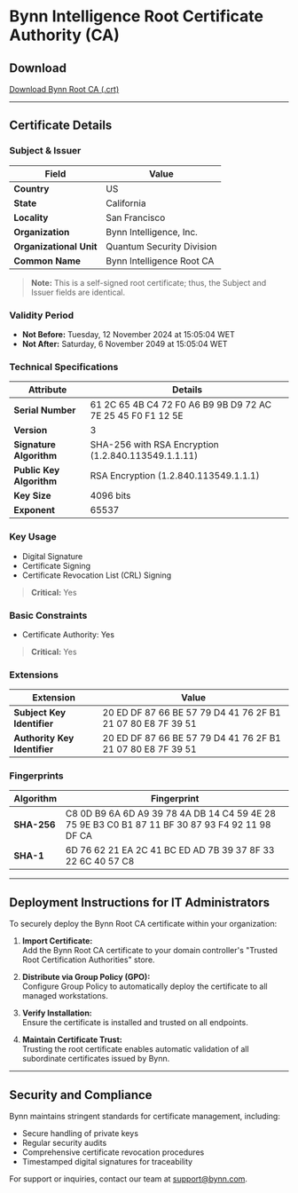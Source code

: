 # Bynn Intelligence Root Certificate Authority (CA)

## Download

[Download Bynn Root CA (.crt)](https://static.bynn.com/cert/bynn-root-ca.crt)

***

## Certificate Details

### Subject & Issuer

| Field                   | Value                     |
| ----------------------- | ------------------------- |
| **Country**             | US                        |
| **State**               | California                |
| **Locality**            | San Francisco             |
| **Organization**        | Bynn Intelligence, Inc.   |
| **Organizational Unit** | Quantum Security Division |
| **Common Name**         | Bynn Intelligence Root CA |

> **Note:** This is a self-signed root certificate; thus, the Subject and Issuer fields are identical.

### Validity Period

* **Not Before:** Tuesday, 12 November 2024 at 15:05:04 WET
* **Not After:** Saturday, 6 November 2049 at 15:05:04 WET

### Technical Specifications

| Attribute                | Details                                                     |
| ------------------------ | ----------------------------------------------------------- |
| **Serial Number**        | 61 2C 65 4B C4 72 F0 A6 B9 9B D9 72 AC 7E 25 45 F0 F1 12 5E |
| **Version**              | 3                                                           |
| **Signature Algorithm**  | SHA-256 with RSA Encryption (1.2.840.113549.1.1.11)         |
| **Public Key Algorithm** | RSA Encryption (1.2.840.113549.1.1.1)                       |
| **Key Size**             | 4096 bits                                                   |
| **Exponent**             | 65537                                                       |

### Key Usage

* Digital Signature
* Certificate Signing
* Certificate Revocation List (CRL) Signing

> **Critical:** Yes

### Basic Constraints

* Certificate Authority: Yes

> **Critical:** Yes

### Extensions

| Extension                    | Value                                                       |
| ---------------------------- | ----------------------------------------------------------- |
| **Subject Key Identifier**   | 20 ED DF 87 66 BE 57 79 D4 41 76 2F B1 21 07 80 E8 7F 39 51 |
| **Authority Key Identifier** | 20 ED DF 87 66 BE 57 79 D4 41 76 2F B1 21 07 80 E8 7F 39 51 |

### Fingerprints

| Algorithm   | Fingerprint                                                                                     |
| ----------- | ----------------------------------------------------------------------------------------------- |
| **SHA-256** | C8 0D B9 6A 6D A9 39 78 4A DB 14 C4 59 4E 28 75 9E B3 C0 B1 87 11 BF 30 87 93 F4 92 11 98 DF CA |
| **SHA-1**   | 6D 76 62 21 EA 2C 41 BC ED AD 7B 39 37 8F 33 22 6C 40 57 C8                                     |

***

## Deployment Instructions for IT Administrators

To securely deploy the Bynn Root CA certificate within your organization:

1. **Import Certificate:**\
   Add the Bynn Root CA certificate to your domain controller's "Trusted Root Certification Authorities" store.

2. **Distribute via Group Policy (GPO):**\
   Configure Group Policy to automatically deploy the certificate to all managed workstations.

3. **Verify Installation:**\
   Ensure the certificate is installed and trusted on all endpoints.

4. **Maintain Certificate Trust:**\
   Trusting the root certificate enables automatic validation of all subordinate certificates issued by Bynn.

***

## Security and Compliance

Bynn maintains stringent standards for certificate management, including:

* Secure handling of private keys
* Regular security audits
* Comprehensive certificate revocation procedures
* Timestamped digital signatures for traceability

For support or inquiries, contact our team at [support@bynn.com](mailto:support@bynn.com).
